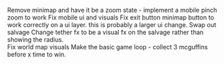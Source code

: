 Remove minimap and have it be a zoom state - implement a mobile pinch zoom to work
Fix mobile ui and visuals
Fix exit button minimap button to work correctly on a ui layer.  this is probably a larger ui change.
Swap out salvage
Change tether fx to be a visual fx on the salvage rather than showing the radius.  
Fix world map visuals
Make the basic game loop - collect 3 mcguffins before x time to win.